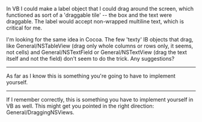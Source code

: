 In VB I could make a label object that I could drag around the screen, which functioned as sort of a 'draggable tile' -- the box and the text were draggable.  The label would accept non-wrapped multiline text, which is critical for me.

I'm looking for the same idea in Cocoa.  The few 'texty' IB objects that drag, like General/NSTableView (drag only whole columns or rows only, it seems, not cells) and General/NSTextField or General/NSTextView (drag the text itself and not the field) don't seem to do the trick.  Any suggestions?

----

As far as I know this is something you're going to have to implement yourself.

----
If I remember correctly, this is something you have to implement yourself in VB as well. This might get you pointed in the right direction: General/DraggingNSViews.